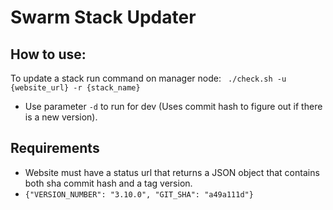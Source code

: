 # Swarm Stack Updater

## How to use:
To update a stack run command on manager node:
``` ./check.sh -u {website_url} -r {stack_name}```

* Use parameter ```-d``` to run for dev (Uses commit hash to figure out if there is a new version).

## Requirements
* Website must have a status url that returns a JSON object that contains both 
sha commit hash and a tag version.
* ```{"VERSION_NUMBER": "3.10.0", "GIT_SHA": "a49a111d"}```


